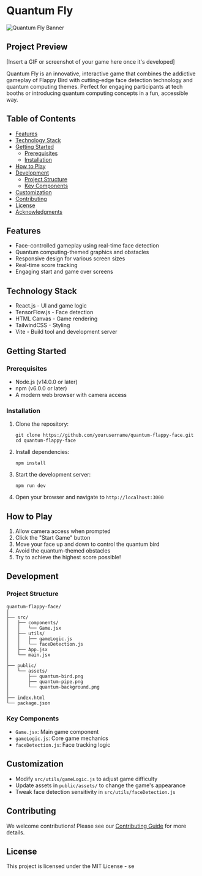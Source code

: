 # Quantum Fly

![Quantum Fly Banner](./assets/quantum-flappy-face-banner.png)

## Project Preview

[Insert a GIF or screenshot of your game here once it's developed]

Quantum Fly is an innovative, interactive game that combines the addictive gameplay of Flappy Bird with cutting-edge face detection technology and quantum computing themes. Perfect for engaging participants at tech booths or introducing quantum computing concepts in a fun, accessible way.

## Table of Contents

- [Features](#features)
- [Technology Stack](#technology-stack)
- [Getting Started](#getting-started)
  - [Prerequisites](#prerequisites)
  - [Installation](#installation)
- [How to Play](#how-to-play)
- [Development](#development)
  - [Project Structure](#project-structure)
  - [Key Components](#key-components)
- [Customization](#customization)
- [Contributing](#contributing)
- [License](#license)
- [Acknowledgments](#acknowledgments)

## Features

- Face-controlled gameplay using real-time face detection
- Quantum computing-themed graphics and obstacles
- Responsive design for various screen sizes
- Real-time score tracking
- Engaging start and game over screens

## Technology Stack

- React.js - UI and game logic
- TensorFlow.js - Face detection
- HTML Canvas - Game rendering
- TailwindCSS - Styling
- Vite - Build tool and development server

## Getting Started

### Prerequisites

- Node.js (v14.0.0 or later)
- npm (v6.0.0 or later)
- A modern web browser with camera access

### Installation

1. Clone the repository:
   ```
   git clone https://github.com/yourusername/quantum-flappy-face.git
   cd quantum-flappy-face
   ```

2. Install dependencies:
   ```
   npm install
   ```

3. Start the development server:
   ```
   npm run dev
   ```

4. Open your browser and navigate to `http://localhost:3000`

## How to Play

1. Allow camera access when prompted
2. Click the "Start Game" button
3. Move your face up and down to control the quantum bird
4. Avoid the quantum-themed obstacles
5. Try to achieve the highest score possible!

## Development

### Project Structure

```
quantum-flappy-face/
│
├── src/
│   ├── components/
│   │   └── Game.jsx
│   ├── utils/
│   │   ├── gameLogic.js
│   │   └── faceDetection.js
│   ├── App.jsx
│   └── main.jsx
│
├── public/
│   └── assets/
│       ├── quantum-bird.png
│       ├── quantum-pipe.png
│       └── quantum-background.png
│
├── index.html
└── package.json
```

### Key Components

- `Game.jsx`: Main game component
- `gameLogic.js`: Core game mechanics
- `faceDetection.js`: Face tracking logic

## Customization

- Modify `src/utils/gameLogic.js` to adjust game difficulty
- Update assets in `public/assets/` to change the game's appearance
- Tweak face detection sensitivity in `src/utils/faceDetection.js`

## Contributing

We welcome contributions! Please see our [Contributing Guide](CONTRIBUTING.md) for more details.

## License

This project is licensed under the MIT License - se